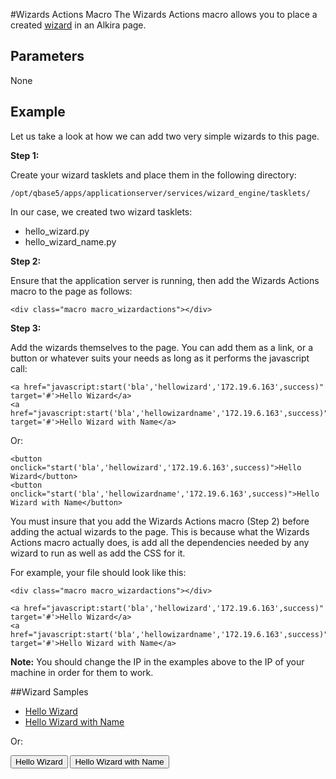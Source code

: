 #Wizards Actions Macro
The Wizards Actions macro allows you to place a created [wizard](/sampleapp/#/doc/formwizardpractical) in an Alkira page.


## Parameters
None


## Example
Let us take a look at how we can add two very simple wizards to this page.

__Step 1:__

Create your wizard tasklets and place them in the following directory:

    /opt/qbase5/apps/applicationserver/services/wizard_engine/tasklets/

In our case, we created two wizard tasklets:

* hello\_wizard.py
* hello\_wizard\_name.py

__Step 2:__

Ensure that the application server is running, then add the Wizards Actions macro to the page as follows:

    <div class="macro macro_wizardactions"></div>

__Step 3:__

Add the wizards themselves to the page. You can add them as a link, or a button or whatever suits your needs as long as it performs the javascript call:

    <a href="javascript:start('bla','hellowizard','172.19.6.163',success)" target='#'>Hello Wizard</a>
    <a href="javascript:start('bla','hellowizardname','172.19.6.163',success)" target='#'>Hello Wizard with Name</a>

Or:

    <button onclick="start('bla','hellowizard','172.19.6.163',success)">Hello Wizard</button>
    <button onclick="start('bla','hellowizardname','172.19.6.163',success)">Hello Wizard with Name</button>

You must insure that you add the Wizards Actions macro (Step 2) before adding the actual wizards to the page. This is because what the Wizards Actions macro actually does, is add all the dependencies needed by any wizard to run as well as add the CSS for it.

For example, your file should look like this:

    <div class="macro macro_wizardactions"></div>
    
    <a href="javascript:start('bla','hellowizard','172.19.6.163',success)" target='#'>Hello Wizard</a>
    <a href="javascript:start('bla','hellowizardname','172.19.6.163',success)" target='#'>Hello Wizard with Name</a>

__Note:__ You should change the IP in the examples above to the IP of your machine in order for them to work.


##Wizard Samples

<div class="macro macro_wizardactions"/>

* <a href="javascript:start('bla','hellowizard','172.19.6.163',success)" target='#'>Hello Wizard</a>
* <a href="javascript:start('bla','hellowizardname','172.19.6.163',success)" target='#'>Hello Wizard with Name</a>

Or:

<button onclick="start('bla','hellowizard','172.19.6.163',success)">Hello Wizard</button>
<button onclick="start('bla','hellowizardname','172.19.6.163',success)">Hello Wizard with Name</button>
